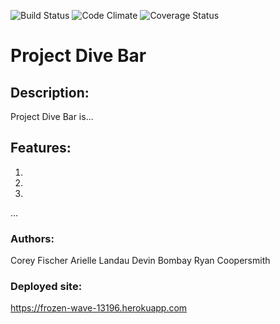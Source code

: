 ![Build Status](https://codeship.com/projects/2ba85650-e4b2-0134-bf5f-3ac90cb8ca14/status?branch=master)
![Code Climate](https://codeclimate.com/github/ryancoopersmith/project_dive_bomb.png)
![Coverage Status](https://coveralls.io/repos/ryancoopersmith/project_dive_bomb/badge.png)

# Project Dive Bar

## Description:
Project Dive Bar is...

## Features:
1)
2)
3)
...

### Authors:
Corey Fischer
Arielle Landau
Devin Bombay
Ryan Coopersmith

### Deployed site:
https://frozen-wave-13196.herokuapp.com
